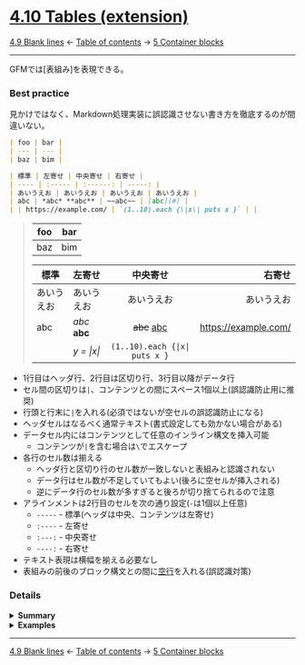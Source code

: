 # [4.10 Tables (extension)](https://higuma.github.io/github-flabored-markdown/#tables-extension-)

[4.9 Blank lines](blank-lines.md)
← [Table of contents](index.md) →
[5 Container blocks](container-blocks.md)

------------------------------------------------------------------------

GFMでは[表組み]を表現できる。

### Best practice

見かけではなく、Markdown処理実装に誤認識させない書き方を徹底するのが間違いない。

```markdown
| foo | bar |
| --- | --- |
| baz | bim |

| 標準 | 左寄せ | 中央寄せ | 右寄せ |
| ---- | :----- | :------: | -----: |
| あいうえお | あいうえお | あいうえお | あいうえお |
| abc | *abc* **abc** | ~~abc~~ | [abc](#) |
| | https://example.com/ | `(1..10).each {\|x\| puts x }` | |
```

> | foo | bar |
> | --- | --- |
> | baz | bim |
> 
> | 標準 | 左寄せ | 中央寄せ | 右寄せ |
> | ---- | :----- | :------: | -----: |
> | あいうえお | あいうえお | あいうえお | あいうえお |
> | abc | *abc* **abc** | ~~abc~~ [abc](#) | https://example.com/ |
> | | _y = \|x\|_ | `(1..10).each {\|x\| puts x }` | |

* 1行目はヘッダ行、2行目は区切り行、3行目以降がデータ行
* セル間の区切りは`|`、コンテンツとの間にスペース1個以上(誤認識防止用に推奨)
* 行頭と行末に`|`を入れる(必須ではないが空セルの誤認識防止になる)
* ヘッダセルはなるべく通常テキスト(書式設定しても効かない場合がある)
* データセル内にはコンテンツとして任意のインライン構文を挿入可能
    * コンテンツが`|`を含む場合は`\`でエスケープ
* 各行のセル数は揃える
    * ヘッダ行と区切り行のセル数が一致しないと表組みと認識されない
    * データ行はセル数が不足していてもよい(後ろに空セルが挿入される)
    * 逆にデータ行のセル数が多すぎると後ろが切り捨てられるので注意
* アラインメントは2行目のセルを次の通り設定(`-`は1個以上任意)
    * `-----` - 標準(ヘッダは中央、コンテンツは左寄せ)
    * `:----` - 左寄せ
    * `:---:` - 中央寄せ
    * `----:` - 右寄せ
* テキスト表現は横幅を揃える必要なし
* 表組みの前後のブロック構文との間に[空行]を入れる(誤認識対策)

### Details

<details>
<summary><strong>Summary</strong></summary>

より詳しい仕様は次の通り。

* 1行目はヘッダ行(header row)
* 2行目は区切り行(delimiter row)
* 3行目以降がデータ行(data rows)
* セル間の区切りは`|`
    * コンテンツとの間に1個以上スペースを挿入(必須ではないが誤認識防止用に推奨)
* ヘッダセルとデータセル内にはコンテンツとして任意のインライン構文を挿入可能
    * ただしヘッダセルは最初から強調表示してあるので設定が効かない場合があるので注意
    * コンテンツが`|`を含む場合は`\`でエスケープ
* 行頭と行末の`|`は基本的に不要、ただしあった方がよい(空セルの誤認識防止になる)
* ヘッダ行と区切り行のセル数は一致していなければならない
    * 一致しない場合は表組みではないとして文法解析し直す(多くの場合[パラグラフ]と認識)
    * データ行のセル数が不足する場合は後ろに空セルを追加
    * データ行のセル数の方が多い場合は切り捨て
* アラインメントは区切り行のセルを次の通り設定(`-`は1個以上任意)
    * `-----` - 標準(ヘッダは中央、コンテンツは左寄せ)
    * `:----` - 左寄せ
    * `:---:` - 中央寄せ
    * `----:` - 右寄せ
* テキスト表現は横幅を揃える必要なし
* 表組みの前後にあるブロック構文は、正しく判別できれば[空行]不要(ただし入れた方が確実)

> 最後の「正しく判別できれば...」という部分が厄介で、GitHubのMarkdown実装はGFM仕様からさらに日常的に手を加えて調整している。そのため「仕様書通り」であっても意図通りに出力する保証はない。我々利用者側としては、誤認識させないような書き方を徹底するしかない。

</details>

<details>
<summary><strong>Examples</strong></summary>

TODO

</details>

------------------------------------------------------------------------

[4.9 Blank lines](blank-lines.md)
← [Table of contents](index.md) →
[5 Container blocks](container-blocks.md)

[ATX]: https://en.wikipedia.org/wiki/Aaron_Swartz#atx
[ATX headings]: #42-atx-headings
[コードフェンス]: https://higuma.github.io/github-flabored-markdown/#code-fence
[CommonMark]: https://commonmark.org/
[info string]: https://higuma.github.io/github-flabored-markdown/#info-string
[Markdown]: https://ja.wikipedia.org/wiki/Markdown
[Setext]: https://en.wikipedia.org/wiki/Setext
[Setext heading]: #43-setext-headings
[インデント方式コードブロック]: #44-indented-code-blocks
[インライン]: inlines.md
[コードフェンス]: https://higuma.github.io/github-flabored-markdown/#code-fence
[シンタックスハイライト]: https://ja.wikipedia.org/シンタックスハイライト
[フェンスドコードブロック]: #45-fenced-code-blocks
[リスト]: container-blocks.md#54-lists
[リンク]: https://higuma.github.io/github-flabored-markdown/#links
[リンク参照定義]: https://higuma.github.io/github-flabored-markdown/#link-reference-definition
[リンクラベル]: https://higuma.github.io/github-flabored-markdown/#link-label
[リンク先]: https://higuma.github.io/github-flabored-markdown/#link-destination
[リンクタイトル]: https://higuma.github.io/github-flabored-markdown/#link-title
[パラグラフ]: #48-paragraphs
[空行]: #49-blank-lines
[空白文字]: https://higuma.github.io/github-flabored-markdown/#whitespace-character
[正規表現]: https://deeloper.mozilla.org/ja/docs/Web/JavaScript/Guide/Regular_Expressions
[見出し]: #42-atx-headings
